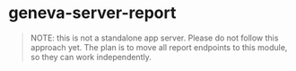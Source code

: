 # geneva-server-report

> NOTE: this is not a standalone app server. Please do not follow this approach yet.
> The plan is to move all report endpoints to this module, so they can work independently.
